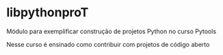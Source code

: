 # libpythonproT
Módulo para exemplificar construção de projetos Python no curso Pytools

Nesse curso é ensinado como contribuir com projetos de código aberto 
